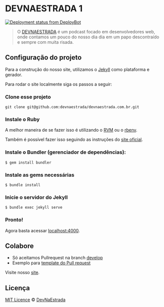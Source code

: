 # DEVNAESTRADA 1

[![Deployment status from DeployBot](https://aowba.deploybot.com/badge/13023223926648/41230.svg)](http://deploybot.com)

> O [DEVNAESTRADA](http://devnaestrada.com.br) é um podcast focado em desenvolvedores web, onde contamos um pouco do nosso dia
dia em um papo descontraído e sempre com muita risada.

## Configuração do projeto

Para a construção do nosso site, utilizamos o [Jekyll](http://jekyllrb.com/) como plataforma e gerador.

Para rodar o site localmente siga os passos a seguir:

### Clone esse projeto

    git clone git@github.com:devnaestrada/devnaestrada.com.br.git

### Instale o Ruby

A melhor maneira de se fazer isso é utilizando o [RVM](https://rvm.io/) ou o [rbenv](https://github.com/rbenv/rbenv).

Também é possível fazer isso seguindo as instruções do [site oficial](https://www.ruby-lang.org/pt/).

### Instale o Bundler (gerenciador de dependências):

    $ gem install bundler

### Instale as gems necessárias

    $ bundle install

### Inicie o servidor do Jekyll

    $ bundle exec jekyll serve

### Pronto!

Agora basta acessar [localhost:4000](http://localhost:4000/).

## Colabore

- Só aceitamos Pullrequest na branch [develop](https://github.com/devnaestrada/devnaestrada.com.br/tree/develop)
- Exemplo para [template do Pull request](https://github.com/devnaestrada/devnaestrada.com.br/wiki/Template-for-Pull-Request)

Visite nosso [site](http://devnaestrada.com.br).

## Licença

[MIT Licence](LICENSE) © [DevNaEstrada](http://devnaestrada.com.br/)
